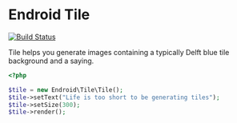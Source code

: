 Endroid Tile
============

[![Build Status](https://secure.travis-ci.org/endroid/tile.png)](http://travis-ci.org/endroid/tile)

Tile helps you generate images containing a typically Delft blue tile background and a saying.

```php
<?php

$tile = new Endroid\Tile\Tile();
$tile->setText("Life is too short to be generating tiles");
$tile->setSize(300);
$tile->render();
```